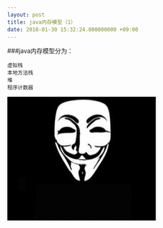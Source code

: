 ```yaml
---
layout: post
title: java内存模型（1）
date: 2018-01-30 15:32:24.000000000 +09:00
---
```


###java内存模型分为：
```
虚拟栈
本地方法栈
堆
程序计数器
```
![](/images/1.jpg)


[jekyll-docs]: http://jekyllrb.com/docs/home
[jekyll-gh]:   https://github.com/jekyll/jekyll
[jekyll-talk]: https://talk.jekyllrb.com/
